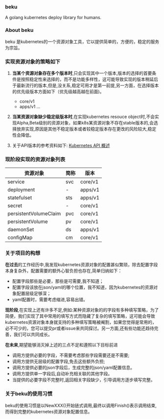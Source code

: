 ### beku
A golang kubernetes deploy library for humans.


### About beku

beku 是kubernetes的一个资源对象工具，它以提供简单的，方便的，稳定的服务为宗旨。

### 实现资源对象的策略如下

1. **当某个资源对象存在多个版本时**,只会实现其中一个版本,版本的选择的首要条件是按照稳定性来选择的，而不是功能多样性，这可能导致实现的版本稍延后于最新流行的版本,但是,没关系,稳定可用才是第一前提,另一方面，在选择版本的优先级版本方面如下（优先级越高越在前面)。
    * core/v1
    * apps/v1
    ...

2. **当某资源对象缺少稳定级版本时**,在实现kubernetes resouce object时,不会实现Alpha,Beta级别的资源对象，如果k8s某资源对象不存在stable版本的,会选择放弃实现,原因是其他不稳定版本或者较稳定版本存在更改的风险较大,稳定性会降低。

3. 关于API版本的参考资料如下:
[Kubernetes API 概述](http://kubernetes.kansea.com/docs/api/)

### 现阶段实现的资源对象列表
资源对象 | 简称|  版本
---|---|---
service   | svc| core/v1
deployment | - | apps/v1
statefulset | sts | apps/v1
secret | - | core/v1
persistentVolumeClaim | pvc | core/v1
persistentVolume | pv | core/v1
daemonSet | ds | apps/v1
configMap | cm | core/v1

### 关于项目的构想

**在过去**的工作经历中,我发现kubernetes资源对象的配置甚似繁琐，除去配置字段本身复杂外，配置需要的额外心智负担也存在,简单归纳如下：
 * 配置字段那些是必要，那些是可需要,我不知道；
 * 配置字段该放在json/yaml的哪个位置，我不知道，因为kubernetes的资源对象配置层级足够深；
 * yaml配置时，需要考虑缩进,容易出错。

**现阶段**,在实现上还有许多不足,例如:某种资源对象的的字段有多种填写策略，为了简便，我们实现了其中常用的填写方式而隐藏了复杂的填写策略，这可能会导致kubernetes资源对象本身就支持的多种填写策略被阉割，如果您觉得是常用的，必不可少的，您可以提交pr或者issue来共同探讨。另一方面,还有些功能还趋待完善，我们可以共同成长。

**在未来**,期望能够消灭掉上述的三点不足和遵照以下目标前进
 * 调用方提供必要的字段，不需要考虑那些字段需要还是不需要;
 * 调用方提供无层级的配置字段,免去这些额外负担;
 * 调用方提供必要的json字段后，生成完整的json/yaml配置信息。
 * 调用方提供单一字段后,自动补充相关联的其他字段。
 * 当提供的必要字段不完整时,返回相关字段缺少，引导调用方逐步填写完整。


### 关于beku的使用习惯

beku的使用习惯是以NewXXX()开始链式调用,最终以调用Finish()表示调用结束,而得到完整的kubernetes资源对象配置信息。